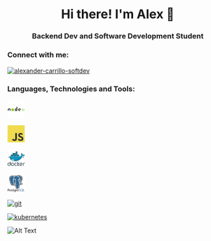 <h1 align="center">Hi there! I'm Alex 👋</h1>

<h3 align="center"> Backend Dev and Software Development Student </h3>

<h3 align="left">Connect with me:</h3>
<p align="left">
<a href="https://www.linkedin.com/in/alexander-carrillo-softdev" target="blank"><img align="center" src="https://cdn.jsdelivr.net/npm/simple-icons@3.0.1/icons/linkedin.svg" alt="alexander-carrillo-softdev" height="30" width="40" /></a>
</p>

<h3 align="left">Languages, Technologies and Tools:</h3>

<p align="left">
  
<a href="https://nodejs.org" target="_blank"> <img src="https://raw.githubusercontent.com/devicons/devicon/master/icons/nodejs/nodejs-original-wordmark.svg" alt="nodejs" width="40" height="40"/> </a>  
 
<a href="https://developer.mozilla.org/en-US/docs/Web/JavaScript" target="_blank"> <img src="https://raw.githubusercontent.com/devicons/devicon/master/icons/javascript/javascript-original.svg" alt="javascript" width="40" height="40"/> </a>  
 
<a href="https://www.docker.com/" target="_blank"> <img src="https://raw.githubusercontent.com/devicons/devicon/master/icons/docker/docker-original-wordmark.svg" alt="docker" width="40" height="40"/> </a>  
  
<a href="https://www.postgresql.org" target="_blank"> <img src="https://raw.githubusercontent.com/devicons/devicon/master/icons/postgresql/postgresql-original-wordmark.svg" alt="postgresql" width="40" height="40"/> </a>
  
<a href="https://git-scm.com/" target="_blank"> <img src="https://www.vectorlogo.zone/logos/git-scm/git-scm-icon.svg" alt="git" width="40" height="40"/> </a>
  
<a href="https://kubernetes.io" target="_blank"> <img src="https://www.vectorlogo.zone/logos/kubernetes/kubernetes-icon.svg" alt="kubernetes" width="40" height="40"/> </a>
  
</p>


<!--
<div align="left">  
<p>
  <img alt="JavascriptDev" align="center" src="https://img.shields.io/badge/-Javascript-yellow"/>&nbsp; 
  <img alt="NodeJs" align="center" src="https://img.shields.io/badge/-NodeJs-brightgreen"/>
  <img alt="Docker" align="center" src="https://img.shields.io/badge/-Docker-blue"/>
  <img alt="Postgresql" align="center" src="https://img.shields.io/badge/-PostgreSQL-blue"/>
</p>
</div>
-->
  
![Alt Text](https://media.giphy.com/media/9J7tdYltWyXIY/giphy.gif)


<!--
**alexander-gc/alexander-gc** is a ✨ _special_ ✨ repository because its `README.md` (this file) appears on your GitHub profile.

Here are some ideas to get you started:

- 🔭 I’m currently working on ...
- 🌱 I’m currently learning ...
- 👯 I’m looking to collaborate on ...
- 🤔 I’m looking for help with ...
- 💬 Ask me about ...
- 📫 How to reach me: ...
- 😄 Pronouns: ...
- ⚡ Fun fact: ...
-->
